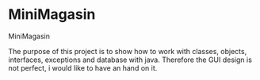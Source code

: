 # MiniMagasin
MiniMagasin

The purpose of this project is to show how to work with classes, objects, interfaces, exceptions and database with java.
Therefore the GUI design is not perfect, i would like to have an hand on it.
